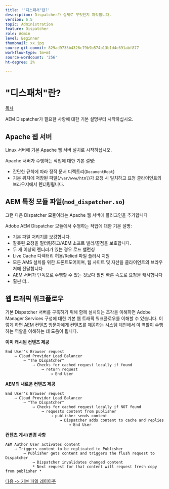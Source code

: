 ```yaml
---
title: '"디스패처"란?'
description: Dispatcher가 실제로 무엇인지 파악합니다.
version: 6.5
topic: Administration
feature: Dispatcher
role: Admin
level: Beginner
thumbnail: xx.jpg
source-git-commit: 829ad9733b4326c79b9b574b13b1d4c691abf877
workflow-type: tm+mt
source-wordcount: '256'
ht-degree: 2%

---
```



# &quot;디스패처&quot;란?

[목차](./overview.md)

AEM Dispatcher가 필요한 사항에 대한 기본 설명부터 시작하십시오.

## Apache 웹 서버

Linux 서버에 기본 Apache 웹 서버 설치로 시작하십시오.

Apache 서버가 수행하는 작업에 대한 기본 설명:

- 간단한 규칙에 따라 정적 문서 디렉토리(`DocumentRoot`)
- 기본 위치에 저장된 파일(`/var/www/html`)가 요청 시 일치하고 요청 클라이언트의 브라우저에서 렌더링됩니다.




## AEM 특정 모듈 파일(`mod_dispatcher.so`)

그런 다음 Dispatcher 모듈이라는 Apache 웹 서버에 플러그인을 추가합니다

Adobe AEM Dispatcher 모듈에서 수행하는 작업에 대한 기본 설명:

- 기본 파일 처리기를 보강합니다.
- 잘못된 요청을 필터링하고/AEM 소프트 벨리/끝점을 보호합니다.
- 두 개 이상의 렌더러가 있는 경우 로드 밸런싱
- Live Cache 디렉터리 허용/Relied 파일 플러시 지원
- 모든 AMS 설치를 위한 프론트도어이며, 웹 사이트 및 자산을 클라이언트의 브라우저에 전달합니다
- AEM 서버가 단독으로 수행할 수 있는 것보다 훨씬 빠른 속도로 요청을 캐시합니다
- 훨씬 더..

## 웹 트래픽 워크플로우

기본 Dispatcher 서버를 구축하기 위해 함께 설치되는 조각을 이해하면 Adobe Manager Services 구성에 대한 기본 웹 트래픽 워크플로우를 이해할 수 있습니다.
이렇게 하면 AEM 컨텐츠 방문자에게 컨텐츠를 제공하는 시스템 체인에서 이 역할이 수행하는 역할을 이해하는 데 도움이 됩니다.

<b>이미 캐시된 컨텐츠 제공</b>

```
End User's Browser request 
    → Cloud Provider Load Balancer 
        → "The Dispatcher" 
            → Checks for cached request locally if found 
                → return request 
                    → End User
```

<b>AEM의 새로운 컨텐츠 제공</b>

```
End User's Browser request 
    → Cloud Provider Load Balancer 
        → "The Dispatcher" 
            → Checks for cached request locally if NOT found 
                → requests content from publisher 
                    → publisher sends content 
                        → Dispatcher adds content to cache and replies 
                            → End User
```

<b>컨텐츠 게시/변경 사항</b>

```
AEM Author User activates content 
    → Triggers content to be replicated to Publisher 
        → Publisher gets content and triggers the flush request to Dispatcher 
            → Dispatcher invalidates changed content 
            * Next request for that content will request fresh copy from publisher *
```

[다음 -> 기본 파일 레이아웃](./basic-file-layout.md)